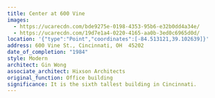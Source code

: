 ```yaml
---
title: Center at 600 Vine
images:
  - https://ucarecdn.com/bde9275e-0198-4353-95b6-e32b0dd4a34e/
  - https://ucarecdn.com/19d7e1a4-0220-4165-aa0b-3ed0c6965d0d/
location: '{"type":"Point","coordinates":[-84.513121,39.102639]}'
address: 600 Vine St., Cincinnati, OH  45202
date_of_completion: "1984"
style: Modern
architect: Gin Wong
associate_architect: Hixson Architects
original_function: Office building
significance: It is the sixth tallest building in Cincinnati.
---
```

